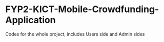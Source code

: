 # FYP2-KICT-Mobile-Crowdfunding-Application
Codes for the whole project, includes Users side and Admin sides
